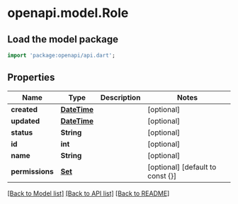 # openapi.model.Role

## Load the model package
```dart
import 'package:openapi/api.dart';
```

## Properties
Name | Type | Description | Notes
------------ | ------------- | ------------- | -------------
**created** | [**DateTime**](DateTime.md) |  | [optional] 
**updated** | [**DateTime**](DateTime.md) |  | [optional] 
**status** | **String** |  | [optional] 
**id** | **int** |  | [optional] 
**name** | **String** |  | [optional] 
**permissions** | [**Set<Permission>**](Permission.md) |  | [optional] [default to const {}]

[[Back to Model list]](../README.md#documentation-for-models) [[Back to API list]](../README.md#documentation-for-api-endpoints) [[Back to README]](../README.md)


